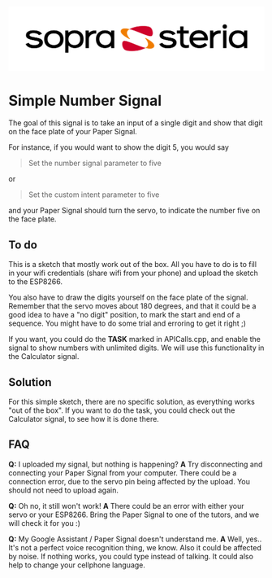 ![2S](../images/image1.png?raw=true)
# Simple Number Signal
The goal of this signal is to take an input of a single digit and show that digit on the face plate of your Paper Signal.

For instance, if you would want to show the digit 5, you would say

> Set the number signal parameter to five

or 
> Set the custom intent parameter to five

and your Paper Signal should turn the servo, to indicate the number five on the face plate.


## To do

This is a sketch that mostly work out of the box. All you have to do is to fill in your wifi credentials (share wifi from your phone) and upload the sketch to the ESP8266. 

You also have to draw the digits yourself on the face plate of the signal. Remember that the servo moves about 180 degrees, and that it could be a good idea to have a "no digit" position, to mark the start and end of a sequence. 
You might have to do some trial and erroring to get it right ;) 

If you want, you could do the **TASK** marked in APICalls.cpp, and enable the signal to show numbers with unlimited digits. We will use this functionality in the Calculator signal. 


## Solution

For this simple sketch, there are no specific solution, as everything works "out of the box". If you want to do the task, you could check out the Calculator signal, to see how it is done there. 

## FAQ

**Q:** I uploaded my signal, but nothing is happening?
**A** Try disconnecting and connecting your Paper Signal from your computer. There could be a connection error, due to the servo pin being affected by the upload. You should not need to upload again. 

**Q:** Oh no, it still won't work! 
**A** There could be an error with either your servo or your ESP8266. Bring the Paper Signal to one of the tutors, and we will check it for you :) 

**Q:** My Google Assistant / Paper Signal doesn't understand me. 
**A** Well, yes.. It's not a perfect voice recognition thing, we know. Also it could be affected by noise. If nothing works, you could type instead of talking. It could also help to change your cellphone language.
